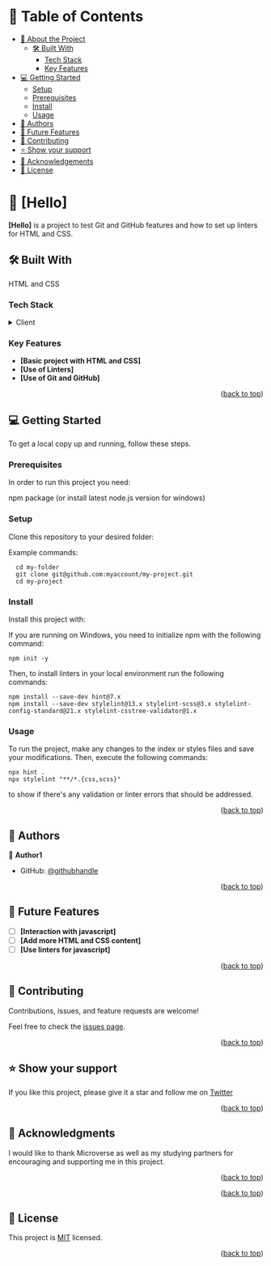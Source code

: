 # 📗 Table of Contents

- [📖 About the Project](#about-project)
  - [🛠 Built With](#built-with)
    - [Tech Stack](#tech-stack)
    - [Key Features](#key-features)
- [💻 Getting Started](#getting-started)
  - [Setup](#setup)
  - [Prerequisites](#prerequisites)
  - [Install](#install)
  - [Usage](#usage)
- [👥 Authors](#authors)
- [🔭 Future Features](#future-features)
- [🤝 Contributing](#contributing)
- [⭐️ Show your support](#support)
- [🙏 Acknowledgements](#acknowledgements)
- [📝 License](#license)

<!-- PROJECT DESCRIPTION -->

# 📖 [Hello] <a name="about-project"></a>

**[Hello]** is a project to test Git and GitHub features and how to set up linters for HTML and CSS.

## 🛠 Built With <a name="built-with"></a>
HTML and CSS

### Tech Stack <a name="tech-stack"></a>

<details>
  <summary>Client</summary>
  HTML and CSS
</details>


<!-- Features -->

### Key Features <a name="key-features"></a>

- **[Basic project with HTML and CSS]**
- **[Use of Linters]**
- **[Use of Git and GitHub]**

<p align="right">(<a href="#readme-top">back to top</a>)</p>


<!-- GETTING STARTED -->

## 💻 Getting Started <a name="getting-started"></a>


To get a local copy up and running, follow these steps.

### Prerequisites

In order to run this project you need:

npm package (or install latest node.js version for windows)

### Setup

Clone this repository to your desired folder:


Example commands:
```
  cd my-folder
  git clone git@github.com:myaccount/my-project.git
  cd my-project
```


### Install

Install this project with:

If you are running on Windows, you need to initialize npm with the following command:
```
npm init -y
```
Then, to install linters in your local environment run the following commands:
```
npm install --save-dev hint@7.x 
npm install --save-dev stylelint@13.x stylelint-scss@3.x stylelint-config-standard@21.x stylelint-csstree-validator@1.x
```



### Usage

To run the project, make any changes to the index or styles files and save your modifications. Then, execute the following commands:

```
npx hint .   
npx stylelint "**/*.{css,scss}"
```

to show if there's any validation or linter errors that should be addressed.



<p align="right">(<a href="#readme-top">back to top</a>)</p>

<!-- AUTHORS -->

## 👥 Authors <a name="authors"></a>

👤 **Author1**

- GitHub: [@githubhandle](https://github.com/AdrianNv)



<p align="right">(<a href="#readme-top">back to top</a>)</p>

<!-- FUTURE FEATURES -->

## 🔭 Future Features <a name="future-features"></a>

- [ ] **[Interaction with javascript]**
- [ ] **[Add more HTML and CSS content]**
- [ ] **[Use linters for javascript]**

<p align="right">(<a href="#readme-top">back to top</a>)</p>

<!-- CONTRIBUTING -->

## 🤝 Contributing <a name="contributing"></a>

Contributions, issues, and feature requests are welcome!

Feel free to check the [issues page](../../issues/).

<p align="right">(<a href="#readme-top">back to top</a>)</p>

<!-- SUPPORT -->

## ⭐️ Show your support <a name="support"></a>


If you like this project, please give it a star and follow me on [Twitter](https://twitter.com/Adrian_Nv23)
 

<p align="right">(<a href="#readme-top">back to top</a>)</p>

<!-- ACKNOWLEDGEMENTS -->

## 🙏 Acknowledgments <a name="acknowledgements"></a>

I would like to thank Microverse as well as my studying partners for encouraging and supporting me in this project.


<p align="right">(<a href="#readme-top">back to top</a>)</p>



<p align="right">(<a href="#readme-top">back to top</a>)</p>

<!-- LICENSE -->

## 📝 License <a name="license"></a>

This project is [MIT](./LICENSE) licensed.



<p align="right">(<a href="#readme-top">back to top</a>)</p>

